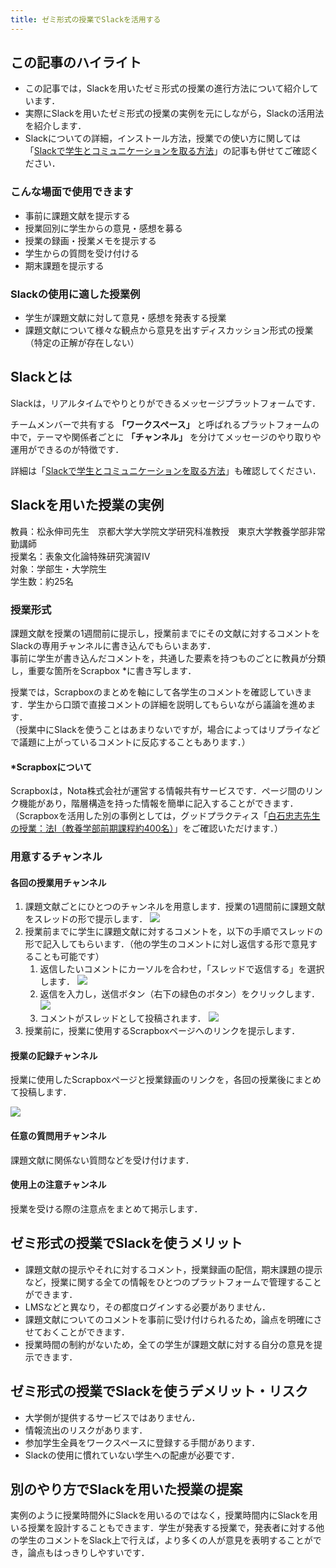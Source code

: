 ```yaml
---
title: ゼミ形式の授業でSlackを活用する
---
```


## この記事のハイライト

* この記事では，Slackを用いたゼミ形式の授業の進行方法について紹介しています．
* 実際にSlackを用いたゼミ形式の授業の実例を元にしながら，Slackの活用法を紹介します．
* Slackについての詳細，インストール方法，授業での使い方に関しては「[Slackで学生とコミュニケーションを取る方法](/articles/slack-communication)」の記事も併せてご確認ください．

### こんな場面で使用できます

*   事前に課題文献を提示する
*   授業回別に学生からの意見・感想を募る
*   授業の録画・授業メモを提示する
*   学生からの質問を受け付ける
*   期末課題を提示する

### Slackの使用に適した授業例

*   学生が課題文献に対して意見・感想を発表する授業
*   課題文献について様々な観点から意見を出すディスカッション形式の授業（特定の正解が存在しない）

## Slackとは

Slackは，リアルタイムでやりとりができるメッセージプラットフォームです．

チームメンバーで共有する **「ワークスペース」** と呼ばれるプラットフォームの中で，テーマや関係者ごとに **「チャンネル」** を分けてメッセージのやり取りや運用ができるのが特徴です．

詳細は「[Slackで学生とコミュニケーションを取る方法](/articles/slack-communication)」も確認してください．

## Slackを用いた授業の実例

教員：松永伸司先生　京都大学大学院文学研究科准教授　東京大学教養学部非常勤講師<br>
授業名：表象文化論特殊研究演習Ⅳ<br>
対象：学部生・大学院生<br>
学生数：約25名

### 授業形式

課題文献を授業の1週間前に提示し，授業前までにその文献に対するコメントをSlackの専用チャンネルに書き込んでもらいまあす．  
事前に学生が書き込んだコメントを，共通した要素を持つものごとに教員が分類し，重要な箇所をScrapbox \*に書き写します．

授業では，Scrapboxのまとめを軸にして各学生のコメントを確認していきます．学生から口頭で直接コメントの詳細を説明してもらいながら議論を進めます．  
（授業中にSlackを使うことはあまりないですが，場合によってはリプライなどで議題に上がっているコメントに反応することもあります．）

#### \*Scrapboxについて

Scrapboxは，Nota株式会社が運営する情報共有サービスです．ページ間のリンク機能があり，階層構造を持った情報を簡単に記入することができます．（Scrapboxを活用した別の事例としては，グッドプラクティス「[白石忠志先生の授業：法Ⅰ（教養学部前期課程約400名）](/good-practice/interview/shiraishi)」をご確認いただけます．）

### 用意するチャンネル

#### 各回の授業用チャンネル

1. 課題文献ごとにひとつのチャンネルを用意します．授業の1週間前に課題文献をスレッドの形で提示します． <img src="001.png" class="medium">
2. 授業前までに学生に課題文献に対するコメントを，以下の手順でスレッドの形で記入してもらいます．（他の学生のコメントに対し返信する形で意見することも可能です）
    1. 返信したいコメントにカーソルを合わせ，「スレッドで返信する」を選択します． <img src="003.png" class="medium">
    2. 返信を入力し，送信ボタン（右下の緑色のボタン）をクリックします． <img src="004.png" class="medium">
    3. コメントがスレッドとして投稿されます． <img src="005.png" class="medium">
3. 授業前に，授業に使用するScrapboxページへのリンクを提示します．

#### 授業の記録チャンネル

授業に使用したScrapboxページと授業録画のリンクを，各回の授業後にまとめて投稿します．

<img src="006.png" class="medium">

#### 任意の質問用チャンネル

課題文献に関係ない質問などを受け付けます．

#### 使用上の注意チャンネル

授業を受ける際の注意点をまとめて掲示します．

## ゼミ形式の授業でSlackを使うメリット

*   課題文献の提示やそれに対するコメント，授業録画の配信，期末課題の提示など，授業に関する全ての情報をひとつのプラットフォームで管理することができます．
*   LMSなどと異なり，その都度ログインする必要がありません．
*   課題文献についてのコメントを事前に受け付けられるため，論点を明確にさせておくことができます．
*   授業時間の制約がないため，全ての学生が課題文献に対する自分の意見を提示できます．

## ゼミ形式の授業でSlackを使うデメリット・リスク

*   大学側が提供するサービスではありません．
*   情報流出のリスクがあります．
*   参加学生全員をワークスペースに登録する手間があります．
*   Slackの使用に慣れていない学生への配慮が必要です．

## 別のやり方でSlackを用いた授業の提案

実例のように授業時間外にSlackを用いるのではなく，授業時間内にSlackを用いる授業を設計することもできます．学生が発表する授業で，発表者に対する他の学生のコメントをSlack上で行えば，より多くの人が意見を表明することができ，論点もはっきりしやすいです．
